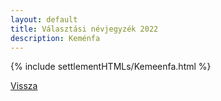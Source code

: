 ```yaml
---
layout: default
title: Választási névjegyzék 2022
description: Keménfa
---
```


{% include settlementHTMLs/Kemeenfa.html %}

[Vissza](./)